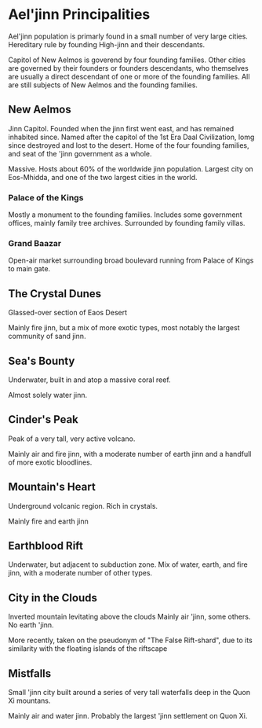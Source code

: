 # Ael'jinn Principalities

Ael'jinn population is primarly found in a small number of very large cities.
Hereditary rule by founding High-jinn and their descendants.

Capitol of New Aelmos is goverend by four founding families.
Other cities are governed by their founders or founders descendants, who themselves are usually a direct descendant of one or more of the founding families.
All are still subjects of New Aelmos and the founding families.

## New Aelmos

Jinn Capitol.
Founded when the jinn first went east, and has remained inhabited since. Named after the capitol of the 1st Era Daal Civilization, lomg since destroyed and lost to the desert.
Home of the four founding families, and seat of the 'jinn government as a whole.

Massive. Hosts about 60% of the worldwide jinn population. Largest city on Eos-Mhidda, and one of the two largest cities in the world.


### Palace of the Kings

Mostly a monument to the founding families.
Includes some government offices, mainly family tree archives.
Surrounded by founding family villas.

### Grand Baazar

Open-air market surrounding broad boulevard running from Palace of Kings to main gate.

## The Crystal Dunes

Glassed-over section of Eaos Desert

Mainly fire jinn, but a mix of more exotic types, most notably the largest community of sand jinn.

## Sea's Bounty
Underwater, built in and atop a massive coral reef.

Almost solely water jinn.

## Cinder's Peak
Peak of a very tall, very active volcano.

Mainly air and fire jinn, with a moderate number of earth jinn and a handfull of more exotic bloodlines.


## Mountain's Heart

Underground volcanic region. Rich in crystals.

Mainly fire and earth jinn

## Earthblood Rift

Underwater, but adjacent to subduction zone.
Mix of water, earth, and fire jinn, with a moderate number of other types.

## City in the Clouds

Inverted mountain levitating above the clouds
Mainly air 'jinn, some others. No earth 'jinn.


More recently, taken on the pseudonym of "The False Rift-shard", due to its similarity with the floating islands of the riftscape


## Mistfalls

Small 'jinn city built around a series of very tall waterfalls deep in the Quon Xi mountans.

Mainly air and water jinn. Probably the largest 'jinn settlement on Quon Xi.
